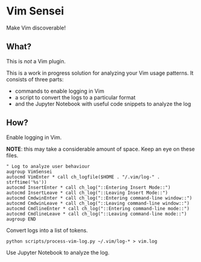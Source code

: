 # Vim Sensei

Make Vim discoverable!

## What?

This is *not* a Vim plugin.

This is a work in progress solution for analyzing your Vim usage patterns.
It consists of three parts:

- commands to enable logging in Vim
- a script to convert the logs to a particular format
- and the Jupyter Notebook with useful code snippets to analyze the log

## How?

Enable logging in Vim.

**NOTE**: this may take a considerable amount of space. Keep an eye on these files.

```vim
" Log to analyze user behaviour
augroup VimSensei
autocmd VimEnter * call ch_logfile($HOME . "/.vim/log-" . strftime('%s'))
autocmd InsertEnter * call ch_log("::Entering Insert Mode::")
autocmd InsertLeave * call ch_log("::Leaving Insert Mode::")
autocmd CmdwinEnter * call ch_log("::Entering command-line window::")
autocmd CmdwinLeave * call ch_log("::Leaving command-line window::")
autocmd CmdlineEnter * call ch_log("::Entering command-line mode::")
autocmd CmdlineLeave * call ch_log("::Leaving command-line mode::")
augroup END
```

Convert logs into a list of tokens.

```
python scripts/process-vim-log.py ~/.vim/log-* > vim.log
```

Use Jupyter Notebook to analyze the log.
